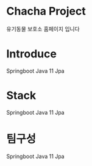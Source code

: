# Chacha Project
유기동물 보호소 홈페이지 입니다

# Introduce
Springboot
Java 11
Jpa

# Stack
Springboot
Java 11
Jpa

# 팀구성
Springboot
Java 11
Jpa
